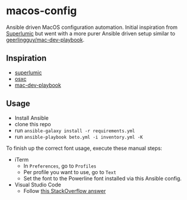 # macos-config

Ansible driven MacOS configuration automation. Initial inspiration from [Superlumic](https://github.com/superlumic)
but went with a more purer Ansible driven setup similar to [geerlingguy/mac-dev-playbook](https://github.com/geerlingguy/mac-dev-playbook).

## Inspiration

* [superlumic](https://github.com/superlumic/superlumic-config)
* [osxc](https://github.com/osxc/starter)
* [mac-dev-playbook](https://github.com/geerlingguy/mac-dev-playbook)

## Usage

- Install Ansible
- clone this repo
- run `ansible-galaxy install -r requirements.yml`
- run `ansible-playbook beto.yml -i inventory.yml -K`

To finish up the correct font usage, execute these manual steps:

- iTerm
  - In `Preferences`, go to `Profiles`
  - Per profile you want to use, go to `Text`
  - Set the font to the Powerline font installed via this Ansible config.
- Visual Studio Code
  - Follow [this StackOverflow answer](https://stackoverflow.com/a/48038543/7269988)
